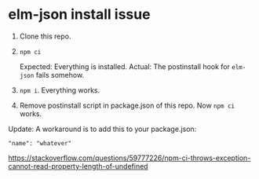 # elm-json install issue

1. Clone this repo.

2. `npm ci`

   Expected: Everything is installed.
   Actual: The postinstall hook for `elm-json` fails somehow.

3. `npm i`. Everything works.

4. Remove postinstall script in package.json of this repo. Now `npm ci` works.

Update: A workaround is to add this to your package.json:

```
"name": "whatever"
```

https://stackoverflow.com/questions/59777226/npm-ci-throws-exception-cannot-read-property-length-of-undefined
